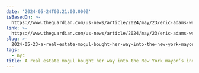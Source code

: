 ```yaml
---
date: '2024-05-24T03:21:00.000Z'
isBasedOn: >-
  https://www.theguardian.com/us-news/article/2024/may/23/eric-adams-weihong-hu-fundraiser-new-york-city-mayor?CMP=Share_AndroidApp_Other
link: >-
  https://www.theguardian.com/us-news/article/2024/may/23/eric-adams-weihong-hu-fundraiser-new-york-city-mayor?CMP=Share_AndroidApp_Other
slug: >-
  2024-05-23-a-real-estate-mogul-bought-her-way-into-the-new-york-mayors-inner-circle
tags:
  - nyc
title: A real estate mogul bought her way into the New York mayor’s inner circle –
---
```

 
